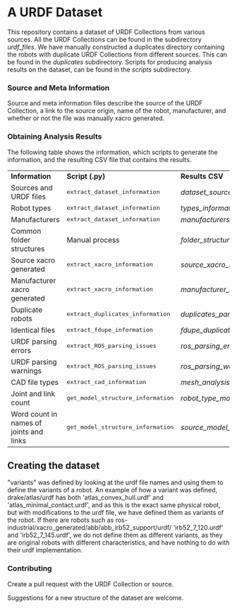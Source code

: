 # A URDF Dataset

This repository contains a dataset of URDF Collections from various sources.
All the URDF Collections can be found in the subdirectory _urdf\_files_.
We have manually constructed a duplicates directory containing the robots with duplicate URDF Collections from different sources. This can be found in the _duplicates_ subdirectory.
Scripts for producing analysis results on the dataset, can be found in the _scripts_ subdirectory.

### Source and Meta Information
Source and meta information files describe the source of the URDF Collection, a link to the source origin, name of the robot, manufacturer, and whether or not the file was manually xacro generated.

### Obtaining Analysis Results
The following table shows the information, which scripts to generate the information, and the resulting CSV file that contains the results.

<table>
    <tr>
        <td><b>Information</b></td>
        <td><b>Script (.py)</b></td>
        <td><b>Results CSV</b></td>
    </tr>
    <tr>
        <td>Sources and URDF files</td>
        <td><tt>extract_dataset_information</tt></td>
        <td><em>dataset_sources_n_robots</em></td>
    </tr>
    <tr>
        <td>Robot types</td>
        <td><tt>extract_dataset_information</tt></td>
        <td><em>types_information</em></td>
    </tr>
    <tr>
        <td>Manufacturers</td>
        <td><tt>extract_dataset_information</tt></td>
        <td><em>manufacturers_information</em></td>
    </tr>
    <tr>
        <td>Common folder structures</td>
        <td>Manual process</td>
        <td><em>folder_structure_information</em></td>
    </tr>
    <tr>
        <td>Source xacro generated</td>
        <td><tt>extract_xacro_information</tt></td>
        <td><em>source_xacro_information</em></td>
    </tr>
    <tr>
        <td>Manufacturer xacro generated</td>
        <td><tt>extract_xacro_information</tt></td>
        <td><em>manufacturer_xacro_information</em></td>
    </tr>
    <tr>
        <td>Duplicate robots</td>
        <td><tt>extract_duplicates_information</tt></td>
        <td><em>duplicates_parsing_information</em></td>
    </tr>
    <tr>
        <td>Identical files</td>
        <td><tt>extract_fdupe_information</tt></td>
        <td><em>fdupe_duplicates_res_EXT</em></td>
    </tr>
    <tr>
        <td>URDF parsing errors</td>
        <td><tt>extract_ROS_parsing_issues</tt></td>
        <td><em>ros_parsing_errors</em></td>
    </tr>
    <tr>
        <td>URDF parsing warnings</td>
        <td><tt>extract_ROS_parsing_issues</tt></td>
        <td><em>ros_parsing_warnings</em></td>
    </tr>
    <tr>
        <td>CAD file types</td>
        <td><tt>extract_cad_information</tt></td>
        <td><em>mesh_analysis_results_SOURCE</em></td>
    </tr>
    <tr>
        <td>Joint and link count</td>
        <td><tt>get_model_structure_information</tt></td>
        <td><em>robot_type_model_information</em></td>
    </tr>
    <tr>
        <td>Word count in names of joints and links</td>
        <td><tt>get_model_structure_information</tt></td>
        <td><em>source_model_name_information</em></td>
    </tr>
</table>


## Creating the dataset

"variants" was defined by looking at the urdf file names and using them to define the variants of a robot.
An example of how a variant was defined, 
drake/atlas/urdf has both 'atlas_convex_hull.urdf' and 'atlas_minimal_contact.urdf', and as this is the exact same physical robot, but with modifications to the urdf file, we have defined them as variants of the robot.
If there are robots such as ros-industrial/xacro_generated/abb/abb_irb52_support/urdf/ 'irb52_7_120.urdf' and 'irb52_7_145.urdf', we do not define them as different variants, as they are original robots with different characteristics, and have nothing to do with their urdf implementation.

<!-- "Variants" are defined by a robot with various features, e.g. the same robot but with extended or different features, this could be the payload, workspace, force, etc.
An example of this is the 
If there are robots such as ros-industrial/xacro_generated/abb/abb_irb52_support/urdf/ 'irb52_7_120.urdf' and 'irb52_7_145.urdf' they are defined as robot: 'irb52 7' with the modifications '120' and '145'.

Would the drake/allegro_hand_description/urdf/ be a modification or variation -->

### Contributing
Create a pull request with the URDF Collection or source.

Suggestions for a new structure of the dataset are welcome.


